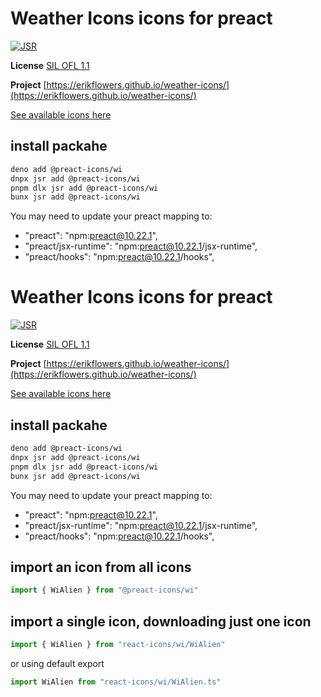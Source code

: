 # Weather Icons icons for preact

[![JSR](https://jsr.io/badges/@preact-icons/wi)](https://jsr.io/@preact-icons/wi)

**License** [SIL OFL 1.1](http://scripts.sil.org/OFL)

**Project** [https://erikflowers.github.io/weather-icons/](https://erikflowers.github.io/weather-icons/)

[See available icons here](https://react-icons.deno.dev/wi)

## install packahe

```bash
deno add @preact-icons/wi
dnpx jsr add @preact-icons/wi
pnpm dlx jsr add @preact-icons/wi
bunx jsr add @preact-icons/wi
```

You may need to update your preact mapping to:
 - "preact": "npm:preact@10.22.1",
 - "preact/jsx-runtime": "npm:preact@10.22.1/jsx-runtime",
 - "preact/hooks": "npm:preact@10.22.1/hooks",


# Weather Icons icons for preact

[![JSR](https://jsr.io/badges/@preact-icons/wi)](https://jsr.io/@preact-icons/wi)

**License** [SIL OFL 1.1](http://scripts.sil.org/OFL)

**Project** [https://erikflowers.github.io/weather-icons/](https://erikflowers.github.io/weather-icons/)

[See available icons here](https://react-icons.deno.dev/wi)

## install packahe

```bash
deno add @preact-icons/wi
dnpx jsr add @preact-icons/wi
pnpm dlx jsr add @preact-icons/wi
bunx jsr add @preact-icons/wi
```

You may need to update your preact mapping to:
 - "preact": "npm:preact@10.22.1",
 - "preact/jsx-runtime": "npm:preact@10.22.1/jsx-runtime",
 - "preact/hooks": "npm:preact@10.22.1/hooks",


## import an icon from all icons

```ts
import { WiAlien } from "@preact-icons/wi"
```

## import a single icon, downloading just one icon

```ts
import { WiAlien } from "react-icons/wi/WiAlien"
```

or using default export

```ts
import WiAlien from "react-icons/wi/WiAlien.ts"
```

